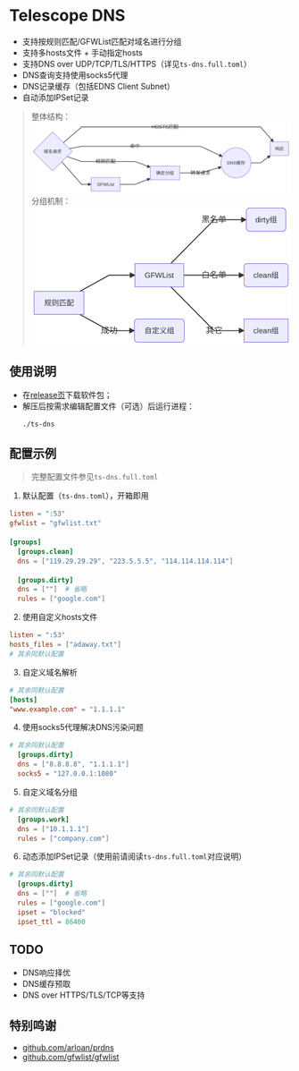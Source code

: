# Telescope DNS
* 支持按规则匹配/GFWList匹配对域名进行分组
* 支持多hosts文件 + 手动指定hosts
* 支持DNS over UDP/TCP/TLS/HTTPS（详见`ts-dns.full.toml`）
* DNS查询支持使用socks5代理
* DNS记录缓存（包括EDNS Client Subnet）
* 自动添加IPSet记录

> 整体结构：
  ![](images/arch.png)
> 分组机制：
  ![](images/grouping.png)

## 使用说明

* 在[release页](https://github.com/wolf-joe/ts-dns/releases)下载软件包；
* 解压后按需求编辑配置文件（可选）后运行进程：
  ```shell
  ./ts-dns
  ```

## 配置示例

> 完整配置文件参见`ts-dns.full.toml`

1. 默认配置（`ts-dns.toml`），开箱即用
  ```toml
  listen = ":53"
  gfwlist = "gfwlist.txt"

  [groups]
    [groups.clean]
    dns = ["119.29.29.29", "223.5.5.5", "114.114.114.114"]

    [groups.dirty]
    dns = [""]  # 省略
    rules = ["google.com"]
  ```

2. 使用自定义hosts文件
  ```toml
  listen = ":53"
  hosts_files = ["adaway.txt"]
  # 其余同默认配置
  ```

3. 自定义域名解析
  ```toml
  # 其余同默认配置
  [hosts]
  "www.example.com" = "1.1.1.1"
  ```

4. 使用socks5代理解决DNS污染问题
  ```toml
  # 其余同默认配置
    [groups.dirty]
    dns = ["8.8.8.8", "1.1.1.1"]
    socks5 = "127.0.0.1:1080"
  ```

5. 自定义域名分组
  ```toml
  # 其余同默认配置
    [groups.work]
    dns = ["10.1.1.1"]
    rules = ["company.com"]
  ```

6. 动态添加IPSet记录（使用前请阅读`ts-dns.full.toml`对应说明）
  ```toml
  # 其余同默认配置
    [groups.dirty]
    dns = [""]  # 省略
    rules = ["google.com"]
    ipset = "blocked"
    ipset_ttl = 86400
  ```


## TODO

* DNS响应择优
* DNS缓存预取
* DNS over HTTPS/TLS/TCP等支持

## 特别鸣谢
* [github.com/arloan/prdns](https://github.com/arloan/prdns)
* [github.com/gfwlist/gfwlist](https://github.com/gfwlist/gfwlist)